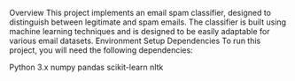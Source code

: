Overview
This project implements an email spam classifier, designed to distinguish between legitimate and spam emails. The classifier is built using machine learning techniques and is designed to be easily adaptable for various email datasets.
Environment Setup
Dependencies
To run this project, you will need the following dependencies:

Python 3.x
numpy
pandas
scikit-learn
nltk
